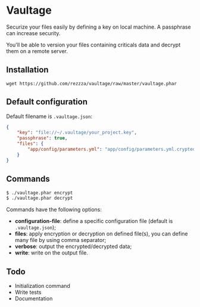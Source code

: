 # Vaultage

Securize your files easily by defining a key on local machine. A passphrase can
increase security.

You'll be able to version your files containing criticals data and decrypt them
on a remote server.

## Installation

`wget https://github.com/rezzza/vaultage/raw/master/vaultage.phar`

## Default configuration

Default filename is `.vaultage.json`:

```json
{
    "key": "file://~/.vaultage/your_project.key",
    "passphrase": true,
    "files": {
        "app/config/parameters.yml": "app/config/parameters.yml.crypted"
    }
}
```

## Commands

```sh
$ ./vaultage.phar encrypt
$ ./vaultage.phar decrypt
```

Commands have the following options:

- **configuration-file**: define a specific configuration file (default is
  `.vaultage.json`);
- **files**: apply encryption or decryption on defined file(s), you can define
  many file by using comma separator;
- **verbose**: output the encrypted/decrypted data;
- **write**: write on the output file.

## Todo

- Initialization command
- Write tests
- Documentation
